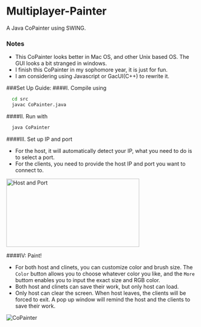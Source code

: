 # Multiplayer-Painter

A Java CoPainter using SWING.

### Notes
* This CoPainter looks better in Mac OS, and other Unix based OS. The GUI looks a bit stranged in windows.
* I finish this CoPainter in my sophomore year, it is just for fun.
* I am considering using Javascript or GacUI(C++) to rewrite it.

###Set Up Guide:
####I. Compile using
```Bash
  cd src
  javac CoPainter.java
```
####II. Run with
```Bash
  java CoPainter
```

####III. Set up IP and port<br>
* For the host, it will automatically detect your IP, what you need to do is to select a port.<br>
* For the clients, you need to provide the host IP and port you want to connect to.<br>
<img src="https://github.com/irsisyphus/pictures/raw/master/Multiplayer-Painter/Port_1.png" width = "350" height = "180" alt="Host and Port" align=center />

####IV: Paint!
* For both host and clinets, you can customize color and brush size. The `Color` button allows you to choose whatever color you like, and the `More` buttom enables you to input the exact size and RGB color.
* Both host and clinets can save their work, but only host can load.
* Only host can clear the screen. When host leaves, the clients will be forced to exit. A pop up window will remind the host and the clients to save their work. 
<img src="https://github.com/irsisyphus/pictures/raw/master/Multiplayer-Painter/Painter_1.png" alt="CoPainter" align=center />
